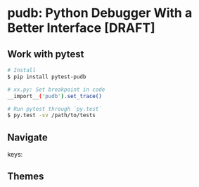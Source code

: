 # pudb: Python Debugger With a Better Interface [DRAFT]


## Work with pytest

```sh
# Install
$ pip install pytest-pudb

# xx.py: Set breakpoint in code
__import__('pudb').set_trace()

# Run pytest through `py.test`
$ py.test -sv /path/to/tests
```


## Navigate

keys:



## Themes
